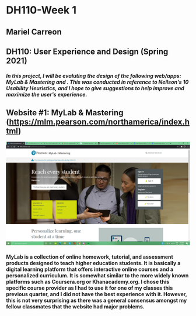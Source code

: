 # DH110-Week 1
## Mariel Carreon 
## DH110: User Experience and Design (Spring 2021)
##### In this project, I will be evaluting the design of the following web/apps: MyLab & Mastering and . This was conducted in reference to **Neilson's 10 Usability Heuristics**, and I hope to give suggestions to help improve and maximize the user's experience.

## Website #1: MyLab & Mastering (https://mlm.pearson.com/northamerica/index.html)
![MyLab Homepage](mylab-ss.png)
#### MyLab is a collection of online homework, tutorial, and assessment products designed to teach higher education students. It is basically a digital learning platform that offers interactive online courses and a personalized curriculum. It is somewhat similar to the more widely known platforms such as Coursera.org or Khanacademy.org. I chose this specific course provider as I had to use it for one of my classes this previous quarter, and I did not have the best experience with it. However, this is not very surprising as there was a general consensus amongst my fellow classmates that the website had major problems. 





